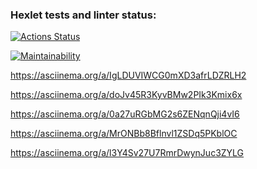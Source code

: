 ### Hexlet tests and linter status:
[![Actions Status](https://github.com/KanekiMeli/frontend-project-44/actions/workflows/hexlet-check.yml/badge.svg)](https://github.com/KanekiMeli/frontend-project-44/actions)

[![Maintainability](https://api.codeclimate.com/v1/badges/915d246a6c2aed4d464d/maintainability)](https://codeclimate.com/github/KanekiMeli/frontend-project-44/maintainability)

https://asciinema.org/a/IgLDUVIWCG0mXD3afrLDZRLH2

https://asciinema.org/a/doJv45R3KyvBMw2PIk3Kmix6x

https://asciinema.org/a/0a27uRGbMG2s6ZENqnQji4vI6

https://asciinema.org/a/MrONBb8Bflnvl1ZSDq5PKblOC

 https://asciinema.org/a/l3Y4Sv27U7RmrDwynJuc3ZYLG